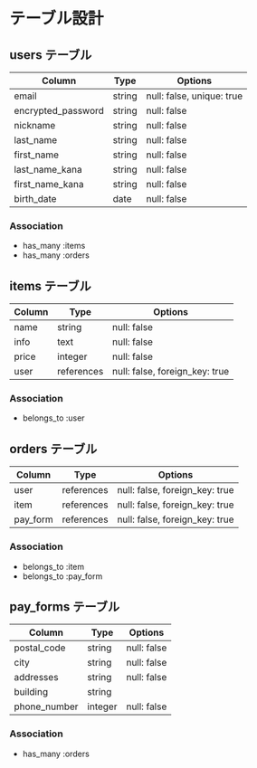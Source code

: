 # テーブル設計

## users テーブル

| Column             | Type   | Options     |
| ------------------ | ------ | ----------- |
| email              | string | null: false, unique: true |
| encrypted_password | string | null: false |
| nickname           | string | null: false |
| last_name          | string | null: false |
| first_name         | string | null: false |
| last_name_kana     | string | null: false |
| first_name_kana    | string | null: false |
| birth_date         | date   | null: false |

### Association

- has_many :items
- has_many :orders

## items テーブル

| Column     | Type       | Options     |
| ---------- | ---------- | ----------- |
| name       | string     | null: false |
| info       | text       | null: false |
| price      | integer    | null: false |
| user       | references | null: false, foreign_key: true |

### Association

- belongs_to :user

## orders テーブル

| Column     | Type       | Options     |
| ---------- | ---------- | ----------- |
| user       | references | null: false, foreign_key: true |
| item       | references | null: false, foreign_key: true |
| pay_form   | references | null: false, foreign_key: true |

### Association

- belongs_to :item
- belongs_to :pay_form

## pay_forms テーブル

| Column       | Type       | Options     |
| ------------ | ---------- | ----------- |
| postal_code  | string     | null: false |
| city         | string     | null: false |
| addresses    | string     | null: false |
| building     | string     |             |
| phone_number | integer    | null: false |

### Association

- has_many :orders